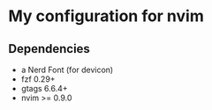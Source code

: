 # My configuration for nvim

## Dependencies

- a Nerd Font (for devicon)
- fzf   0.29+
- gtags 6.6.4+
- nvim >= 0.9.0
